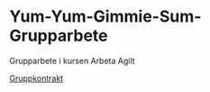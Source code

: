 # Yum-Yum-Gimmie-Sum-Grupparbete
Grupparbete i kursen Arbeta Agilt

[Gruppkontrakt](https://docs.google.com/document/d/13HMh1tEQcPaacQEtDqu-2-aJCJNiLrNV/edit)

